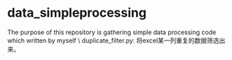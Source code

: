 # data_simpleprocessing
The purpose of this repository is gathering simple data processing  code which written by myself \\
duplicate_filter.py: 将excel某一列重复的数据筛选出来。
